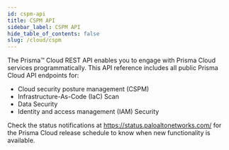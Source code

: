 ```yaml
---
id: cspm-api
title: CSPM API
sidebar_label: CSPM API
hide_table_of_contents: false
slug: /cloud/cspm
---
```


The Prisma™ Cloud REST API enables you to engage with Prisma Cloud services programmatically. This API reference includes all public Prisma Cloud API endpoints for:

* Cloud security posture management (CSPM)
* Infrastructure-As-Code (IaC) Scan
* Data Security
* Identity and access management (IAM) Security

Check the status notifications at <https://status.paloaltonetworks.com/> for the Prisma Cloud release schedule to know when new functionality is available.
